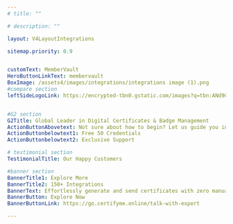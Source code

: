 ```yaml
---
# title: ""

# description: ""

layout: V4LayoutIntegrations

sitemap.priority: 0.9


customText: MemberVault
HeroButtonLinkText: membervault
BoxImage: /assets4/images/integrations/integrations image (1).png
#compare section
leftSideLogoLink: https://encrypted-tbn0.gstatic.com/images?q=tbn:ANd9GcQK80EK8bEDh2DND4kYrZrvXG_-hCOgVmdg2LYRbnHdP2ULt7VlQczajlKYC830LjkCBo0&usqp=CAU


#G2 section
G2Title: Global Leader in Digital Certificates & Badge Management
ActionButtonAbovetext: Not sure about how to begin? Let us guide you in the right direction!
ActionButtonbelowtext1: Free 50 Credentials
ActionButtonbelowtext2: Exclusive Support

# testimonial section
TestimonialTitle: Our Happy Customers   

#banner section
BannerTitle1: Explore More
BannerTitle2: 150+ Integrations
BannerText: Effortlessly generate and send certificates with zero manual intervention using the most advanced digital credential management software of 2023.
BannerButton: Explore Now
BannerButtonLink: https://go.certifyme.online/talk-with-expert

---
```


